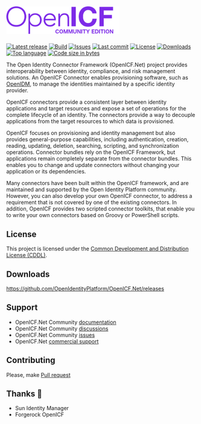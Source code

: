 # <img alt="OpenICF Logo" src="https://github.com/OpenIdentityPlatform/OpenICF/raw/master/logo.png" width="300"/>
[![Latest release](https://img.shields.io/github/release/OpenIdentityPlatform/OpenICF.Net.svg)](https://github.com/OpenIdentityPlatform/OpenICF.Net/releases)
[![Build](https://github.com/OpenIdentityPlatform/OpenICF.Net/actions/workflows/buid.yml/badge.svg)](https://github.com/OpenIdentityPlatform/OpenICF.Net/actions/workflows/buid.yml)
[![Issues](https://img.shields.io/github/issues/OpenIdentityPlatform/OpenICF.Net.svg)](https://github.com/OpenIdentityPlatform/OpenIC.NetF/issues)
[![Last commit](https://img.shields.io/github/last-commit/OpenIdentityPlatform/OpenICF.Net.svg)](https://github.com/OpenIdentityPlatform/OpenICF.Net/commits/master)
[![License](https://img.shields.io/badge/license-CDDL-blue.svg)](https://github.com/OpenIdentityPlatform/OpenICF.Net/blob/master/LICENSE.md)
[![Downloads](https://img.shields.io/github/downloads/OpenIdentityPlatform/OpenICF.Net/total.svg)](https://github.com/OpenIdentityPlatform/OpenICF.Net/releases)
[![Top language](https://img.shields.io/github/languages/top/OpenIdentityPlatform/OpenICF.Net.svg)](https://github.com/OpenIdentityPlatform/OpenICF.Net)
[![Code size in bytes](https://img.shields.io/github/languages/code-size/OpenIdentityPlatform/OpenICF.Net.svg)](https://github.com/OpenIdentityPlatform/OpenICF.Net)

The Open Identity Connector Framework (OpenICF.Net) project provides interoperability between identity, compliance, and risk management solutions. An OpenICF Connector enables provisioning software, such as [OpenIDM](https://github.com/OpenIdentityPlatform/OpenIDM), to manage the identities maintained by a specific identity provider.

OpenICF connectors provide a consistent layer between identity applications and target resources and expose a set of operations for the complete lifecycle of an identity. The connectors provide a way to decouple applications from the target resources to which data is provisioned.

OpenICF focuses on provisioning and identity management but also provides general-purpose capabilities, including authentication, creation, reading, updating, deletion, searching, scripting, and synchronization operations. Connector bundles rely on the OpenICF Framework, but applications remain completely separate from the connector bundles. This enables you to change and update connectors without changing your application or its dependencies.

Many connectors have been built within the OpenICF framework, and are maintained and supported by the Open Identity Platform community. However, you can also develop your own OpenICF connector, to address a requirement that is not covered by one of the existing connectors. In addition, OpenICF provides two scripted connector toolkits, that enable you to write your own connectors based on Groovy or PowerShell scripts.

## License
This project is licensed under the [Common Development and Distribution License (CDDL)](https://github.com/OpenIdentityPlatform/OpenICF.Net/blob/master/LICENSE.md). 

## Downloads 
https://github.com/OpenIdentityPlatform/OpenICF.Net/releases

## Support
* OpenICF.Net Community [documentation](https://github.com/OpenIdentityPlatform/OpenICF.Net/wiki)
* OpenICF.Net Community [discussions](https://github.com/OpenIdentityPlatform/OpenICF.Net/discussions)
* OpenICF.Net Community [issues](https://github.com/OpenIdentityPlatform/OpenICF.Net/issues)
* OpenICF.Net [commercial support](https://github.com/OpenIdentityPlatform/.github/wiki/Approved-Vendor-List)
 
## Contributing
Please, make [Pull request](https://github.com/OpenIdentityPlatform/OpenICF.Net/pulls)

## Thanks 🥰
* Sun Identity Manager
* Forgerock OpenICF
